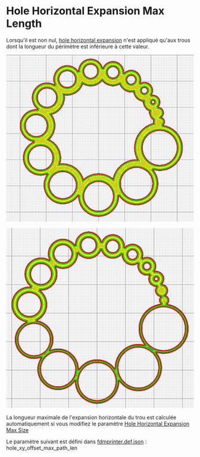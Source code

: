 # Hole Horizontal Expansion Max Length

Lorsqu'il est non nul, [hole horizontal expansion](../shell/hole_xy_offset.md) n'est appliqué qu'aux trous dont la longueur du périmètre est inférieure à cette valeur.


![Expansion horizontale du trou Taille maximale = 0 mm et expansion de 1 mm](../../../articles/images-mb/hole_xy_offset_max_size_0_1.png)

![Expansion horizontale du trou Taille maximale = 10 mm et expansion de 1 mm](../../../articles/images-mb/hole_xy_offset_max_size_10_1.png)

La longueur maximale de l'expansion horizontale du trou est calculée automatiquement si vous modifiez le paramètre [Hole Horizontal Expansion Max Size](hole_xy_offset_max_size.md)

Le paramètre suivant est défini dans [fdmprinter.def.json](https://github.com/smartavionics/Cura/blob/mb-master/resources/definitions/fdmprinter.def.json) : hole_xy_offset_max_path_len

